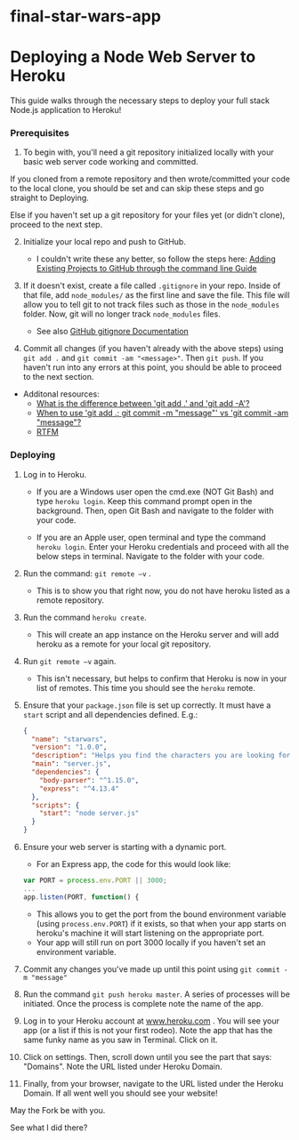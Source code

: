 # final-star-wars-app

# Deploying a Node Web Server to Heroku

This guide walks through the necessary steps to deploy your full stack Node.js application to Heroku!

### Prerequisites

1. To begin with, you'll need a git repository initialized locally with your basic web server code working and committed.

If you cloned from a remote repository and then wrote/committed your code to the local clone, you should be set and can skip these steps and go straight to Deploying.

Else if you haven't set up a git repository for your files yet (or didn't clone), proceed to the next step.

2. Initialize your local repo and push to GitHub.
   * I couldn't write these any better, so follow the steps here: [Adding Existing Projects to GitHub through the command line Guide](https://help.github.com/articles/adding-an-existing-project-to-github-using-the-command-line/)

3. If it doesn't exist, create a file called `.gitignore` in your repo. Inside of that file, add `node_modules/` as the first line and save the file. This file will allow you to tell git to not track files such as those in the `node_modules` folder. Now, git will no longer track `node_modules` files.
   * See also [GitHub gitignore Documentation](https://help.github.com/articles/ignoring-files/)

4. Commit all changes (if you haven't already with the above steps) using `git add .` and `git commit -am "<message>"`. Then `git push`. If you haven't run into any errors at this point, you should be able to proceed to the next section.

  * Additonal resources:
      * [What is the difference between 'git add .' and 'git add -A'?](https://stackoverflow.com/questions/572549/difference-between-git-add-a-and-git-add)
      * [When to use 'git add .; git commit -m "message"' vs 'git commit -am "message"?](https://stackoverflow.com/questions/3629545/is-git-commit-am-redundant-if-i-do-git-add-before)
      * [RTFM](https://git-scm.com/docs/git-commit)


### Deploying

1. Log in to Heroku.
   * If you are a Windows user open the cmd.exe (NOT Git Bash) and type `heroku login`. Keep this command prompt open in the background. Then, open Git Bash and navigate to the folder with your code.

   * If you are an Apple user, open terminal and type the command `heroku login`. Enter your Heroku credentials and proceed with all the below steps in terminal. Navigate to the folder with your code.

2. Run the command: `git remote –v` .
   * This is to show you that right now, you do not have heroku listed as a remote repository.

3. Run the command `heroku create`.
   * This will create an app instance on the Heroku server and will add heroku as a remote for your local git repository.

4. Run `git remote –v` again.
   * This isn't necessary, but helps to confirm that Heroku is now in your list of remotes. This time you should see the `heroku` remote.

5. Ensure that your `package.json` file is set up correctly. It must have a `start` script and all dependencies defined. E.g.:
   ```json
   {
     "name": "starwars",
     "version": "1.0.0",
     "description": "Helps you find the characters you are looking for",
     "main": "server.js",
     "dependencies": {
       "body-parser": "^1.15.0",
       "express": "^4.13.4"
     },
     "scripts": {
       "start": "node server.js"
     }
   }
   ```

6. Ensure your web server is starting with a dynamic port.
   * For an Express app, the code for this would look like:
   ```js
   var PORT = process.env.PORT || 3000;
   ...
   app.listen(PORT, function() {
   ```
   * This allows you to get the port from the bound environment variable (using `process.env.PORT`) if it exists, so that when your app starts on heroku's machine it will start listening on the appropriate port.
   * Your app will still run on port 3000 locally if you haven't set an environment variable.

7. Commit any changes you've made up until this point using `git commit -m "message"`

8. Run the command `git push heroku master`. A series of processes will be initiated. Once the process is complete note the name of the app.

9. Log in to your Heroku account at www.heroku.com . You will see your app (or a list if this is not your first rodeo). Note the app that has the same funky name as you saw in Terminal. Click on it.

10. Click on settings. Then, scroll down until you see the part that says: "Domains". Note the URL listed under Heroku Domain.

11. Finally, from your browser, navigate to the URL listed under the Heroku Domain. If all went well you should see your website!

May the Fork be with you.

See what I did there?
